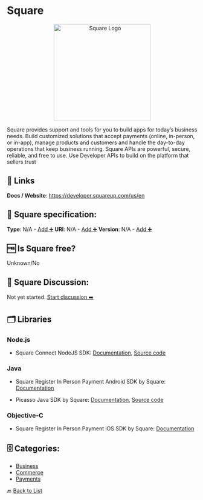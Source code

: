 # Square
<p align="center">
    <img width="256" src="https://raw.githubusercontent.com/apis-list/apis-list/main/apis/square/logo_256x256.png" alt="Square Logo"/>
</p>
Square provides support and tools for you to build apps for today’s business needs. Build customized solutions that accept payments (online, in-person, or in-app), manage products and customers and handle the day-to-day operations that keep business running. Square APIs are powerful, secure, reliable, and free to use. Use Developer APIs to build on the platform that sellers trust

##  🔗 Links
**Docs / Website**: https://developer.squareup.com/us/en

## 🧬 Square specification:
**Type**: N/A - [Add ➕](https://github.com/apis-list/apis-list/edit/main/apis-list.yaml)
**URI**: N/A - [Add ➕](https://github.com/apis-list/apis-list/edit/main/apis-list.yaml)
**Version**: N/A - [Add ➕](https://github.com/apis-list/apis-list/edit/main/apis-list.yaml)

## 🆓 Is Square free?
 Unknown/No 

## 💬 Square Discussion:
Not yet started. [Start discussion ➡️](https://github.com/apis-list/apis-list/discussions/new)

## 🗂️ Libraries
### Node.js
- Square Connect NodeJS SDK: [Documentation](https://developer.squareup.com/docs/sdks), [Source code](https://github.com/square/connect-nodejs-sdk)

### Java
-  Square Register In Person Payment Android SDK by Square: [Documentation](https://github.com/square/register-android-sdk)

- Picasso Java SDK by Square: [Documentation](http://square.github.io/picasso/), [Source code](https://github.com/square/picasso)

### Objective-C
- Square Register In Person Payment iOS SDK by Square: [Documentation](https://github.com/square/SquareRegisterSDK-iOS)


## 🗄️ Categories:
- [Business](https://github.com/apis-list/apis-list#business-)
- [Commerce](https://github.com/apis-list/apis-list#commerce-)
- [Payments](https://github.com/apis-list/apis-list#payments-)

🔙  [Back to List](https://github.com/apis-list/apis-list)
